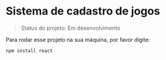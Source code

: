 <h1>Sistema de cadastro de jogos</h1>

> Status do projeto: Em desenvolvimento

Para rodar esse projeto na sua máquina, por favor digite:

```
npm install react
````
